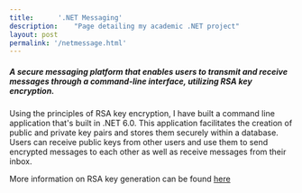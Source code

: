 ```yaml
---
title:		'.NET Messaging'
description:	"Page detailing my academic .NET project"
layout: post
permalink: '/netmessage.html'
---
```


<h5>A secure messaging platform that enables users to transmit and receive messages through a command-line interface, utilizing RSA key encryption.</h5>

Using the principles of RSA key encryption, I have built a command line application that's built in .NET 6.0. This application facilitates the creation of public and private key pairs and stores them securely within a database. Users can receive public keys from other users and use them to send encrypted messages to each other as well as receive messages from their inbox. 

More information on RSA key generation can be found [here](https://en.wikipedia.org/wiki/RSA_(cryptosystem))